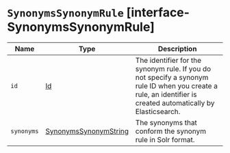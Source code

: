 # `SynonymsSynonymRule` [interface-SynonymsSynonymRule]

| Name | Type | Description |
| - | - | - |
| `id` | [Id](./Id.md) | The identifier for the synonym rule. If you do not specify a synonym rule ID when you create a rule, an identifier is created automatically by Elasticsearch. |
| `synonyms` | [SynonymsSynonymString](./SynonymsSynonymString.md) | The synonyms that conform the synonym rule in Solr format. |
